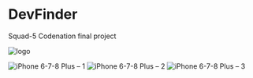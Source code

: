 # DevFinder

Squad-5 Codenation final project

![logo](https://user-images.githubusercontent.com/5933178/66046930-292a2f00-e4fd-11e9-8d56-0c9580d11f05.png)

![iPhone 6-7-8 Plus – 1](https://user-images.githubusercontent.com/5933178/66144791-e55c2600-e5df-11e9-849c-f705cc6f2bb2.png)
![iPhone 6-7-8 Plus – 2](https://user-images.githubusercontent.com/5933178/66144798-e725e980-e5df-11e9-826c-af9d3b9cd22e.png)
![iPhone 6-7-8 Plus – 3](https://user-images.githubusercontent.com/5933178/66144799-e8571680-e5df-11e9-9cbf-692d24df0d7c.png)
